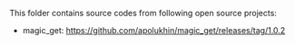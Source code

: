 This folder contains source codes from following open source projects:

* magic_get: https://github.com/apolukhin/magic_get/releases/tag/1.0.2
